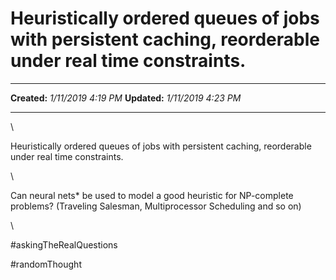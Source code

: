 Heuristically ordered queues of jobs with persistent caching, reorderable under real time constraints.
======================================================================================================

  -------------- ---------------------
  **Created:**   *1/11/2019 4:19 PM*
  **Updated:**   *1/11/2019 4:23 PM*
  -------------- ---------------------

\

Heuristically ordered queues of jobs with persistent caching,
reorderable under real time constraints.

\

Can neural nets\* be used to model a good heuristic for NP-complete
problems? (Traveling Salesman, Multiprocessor Scheduling and so on)

\

\#askingTheRealQuestions

\#randomThought

 

